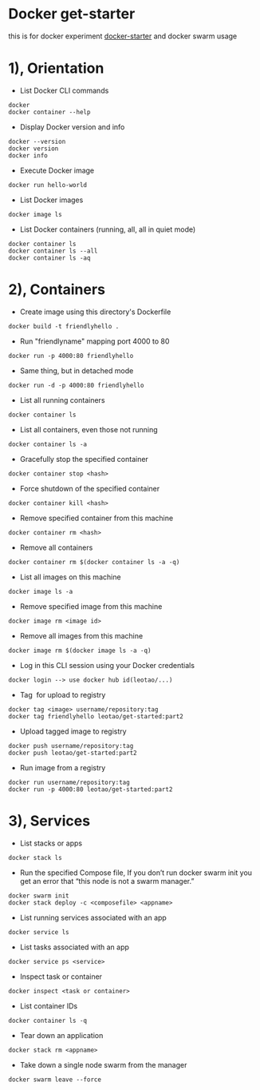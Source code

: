 # Docker get-starter
this is for docker experiment [docker-starter](https://docs.docker.com/get-started/) and docker swarm usage
# 1), Orientation
- List Docker CLI commands
```
docker
docker container --help
```

- Display Docker version and info
```
docker --version
docker version
docker info
```
- Execute Docker image
```
docker run hello-world
```
- List Docker images
```
docker image ls
```
- List Docker containers (running, all, all in quiet mode)
```
docker container ls
docker container ls --all
docker container ls -aq
```

# 2), Containers 
- Create image using this directory's Dockerfile
```
docker build -t friendlyhello . 
```

- Run "friendlyname" mapping port 4000 to 80
```
docker run -p 4000:80 friendlyhello
```
- Same thing, but in detached mode
```
docker run -d -p 4000:80 friendlyhello
```

- List all running containers
```
docker container ls
```

- List all containers, even those not running
```
docker container ls -a
```

- Gracefully stop the specified container
```
docker container stop <hash>
```

- Force shutdown of the specified container
```
docker container kill <hash>
```

- Remove specified container from this machine
```
docker container rm <hash>
```

- Remove all containers
```
docker container rm $(docker container ls -a -q)
```

- List all images on this machine
```
docker image ls -a
```

- Remove specified image from this machine
```
docker image rm <image id>
```

- Remove all images from this machine
```
docker image rm $(docker image ls -a -q)
```

- Log in this CLI session using your Docker credentials
```
docker login --> use docker hub id(leotao/...)
```

- Tag <image> for upload to registry
```
docker tag <image> username/repository:tag
docker tag friendlyhello leotao/get-started:part2
```

- Upload tagged image to registry
```
docker push username/repository:tag
docker push leotao/get-started:part2
```

- Run image from a registry
```
docker run username/repository:tag
docker run -p 4000:80 leotao/get-started:part2
```

# 3), Services
- List stacks or apps
```
docker stack ls
```

- Run the specified Compose file, If you don’t run docker swarm init you get an error that “this node is not a swarm manager.”
```
docker swarm init
docker stack deploy -c <composefile> <appname>
```

- List running services associated with an app
```
docker service ls
```

- List tasks associated with an app
```
docker service ps <service>
```

- Inspect task or container
```
docker inspect <task or container>
```

- List container IDs
```
docker container ls -q
```

- Tear down an application
```
docker stack rm <appname>
```

- Take down a single node swarm from the manager
```
docker swarm leave --force
```



